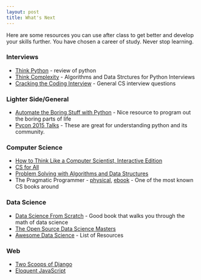 ```yaml
---
layout: post
title: What's Next
---
```


Here are some resources you can use after class to get better and develop your
skills further.  You have chosen a career of study.  Never stop learning.

### Interviews
* [Think Python](http://www.greenteapress.com/thinkpython/thinkpython.html) - review of python
* [Think Complexity](http://www.greenteapress.com/complexity/index.html) - Algorithms and Data Strctures for Python Interviews
* [Cracking the Coding Interview](http://smile.amazon.com/Cracking-Coding-Interview-6th-Programming/dp/0984782850/ref=sr_1_1?ie=UTF8&qid=1442334258&sr=8-1&keywords=cracking+the+coding) - General CS interview questions

### Lighter Side/General
* [Automate the Boring Stuff with Python](https://automatetheboringstuff.com/) - Nice resource to program out the boring
parts of life
* [Pycon 2015 Talks](https://www.youtube.com/channel/UCgxzjK6GuOHVKR_08TT4hJQ) -
These are great for understanding python and its community.

### Computer Science
* [How to Think Like a Computer Scientist, Interactive Edition](http://interactivepython.org/runestone/static/thinkcspy/index.html)
* [CS for All](http://www.cs.hmc.edu/csforall/)
* [Problem Solving with Algorithms and Data Structures](http://interactivepython.org/runestone/static/pythonds/index.html)
* The Pragmatic Programmer - [physical](http://www.amazon.com/The-Pragmatic-Programmer-Journeyman-Master/dp/020161622X), [ebook](https://pragprog.com/the-pragmatic-programmer) - One of the most known CS books around

### Data Science
* [Data Science From Scratch](http://shop.oreilly.com/product/0636920033400.do) - Good book
that walks you through the math of data science
* [The Open Source Data Science Masters](http://datasciencemasters.org/)
* [Awesome Data Science](https://github.com/okulbilisim/awesome-datascience) - List of Resources

### Web
* [Two Scoops of Django](http://twoscoopspress.org/collections/everything/products/two-scoops-of-django-1-8)
* [Eloquent JavaScript](http://eloquentjavascript.net/)
